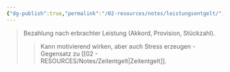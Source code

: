 ```yaml
---
{"dg-publish":true,"permalink":"/02-resources/notes/leistungsentgelt/","tags":["arbeitsrecht/entgelt"],"noteIcon":"","updated":"2025-09-05T10:12:30.000+02:00"}
---
```


>Bezahlung nach erbrachter Leistung (Akkord, Provision, Stückzahl).
>>Kann motivierend wirken, aber auch Stress erzeugen - Gegensatz zu [[02 - RESOURCES/Notes/Zeitentgelt\|Zeitentgelt]].